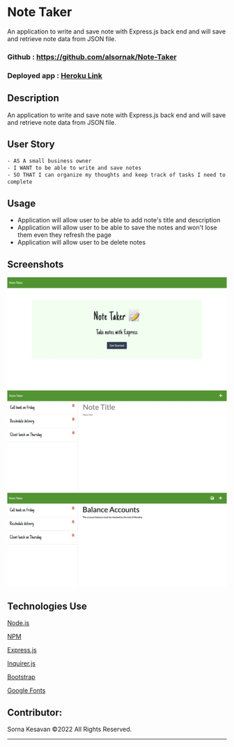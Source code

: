 # Note Taker
An application to write and save note with Express.js back end and will save and retrieve note data from JSON file.

### Github : https://github.com/alsornak/Note-Taker

### Deployed app : <a href="https://pure-anchorage-33232.herokuapp.com/" target="_blank">Heroku Link</a>


## Description
An application to write and save note with Express.js back end and will save and retrieve note data from JSON file.

## User Story
```
- AS A small business owner
- I WANT to be able to write and save notes
- SO THAT I can organize my thoughts and keep track of tasks I need to complete
```


## Usage
- Application will allow user to be able to add note's title and description
- Application will allow user to be able to save the notes and won't lose them even they refresh the page
- Application will allow user to be delete notes


## Screenshots
![Get Started](public/assets/img/Note-Taker.png)
![Adding Notes](public/assets/img/Note-Title.png)
![saving the Notes](public/assets/img/Notes.png)


## Technologies Use
<p><a href="https://nodejs.org/">Node.js</a></p>
<p><a href="https://www.npmjs.com/">NPM</a></p>
<p><a href="https://www.npmjs.com/package/express">Express.js</a></p>
<p><a href="https://www.npmjs.com/package/inquirer">Inquirer.js</a></p>
<p><a href="https://getbootstrap.com/">Bootstrap</a></p>
<p><a href="https://fonts.google.com/">Google Fonts</a></p>


## Contributor:
Sorna Kesavan ©2022 All Rights Reserved.
- - -
